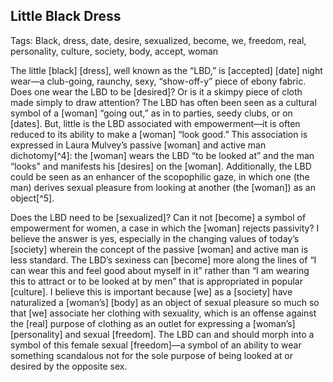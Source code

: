 ## Little Black Dress

Tags: Black, dress, date, desire, sexualized, become, we, freedom, real, personality, culture, society, body, accept, woman

The little [black] [dress], well known as the “LBD,” is [accepted] [date] night wear―a club-going, raunchy, sexy, “show-off-y” piece of ebony fabric. Does one wear the LBD to be [desired]? Or is it a skimpy piece of cloth made simply to draw attention? The LBD has often been seen as a cultural symbol of a [woman] “going out,” as in to parties, seedy clubs, or on [dates]. But, little is the LBD associated with empowerment―it is often reduced to its ability to make a [woman] “look good.” This association is expressed in Laura Mulvey’s passive [woman] and active man dichotomy[^4]: the [woman] wears the LBD “to be looked at” and the man “looks” and manifests his [desires] on the [woman]. Additionally, the LBD could be seen as an enhancer of the scopophilic gaze, in which one (the man) derives sexual pleasure from looking at another (the [woman]) as an object[^5]. 

Does the LBD need to be [sexualized]? Can it not [become] a symbol of empowerment for women, a case in which the [woman] rejects passivity? I believe the answer is yes, especially in the changing values of today’s [society] wherein the concept of the passive [woman] and active man is less standard. The LBD’s sexiness can [become] more along the lines of “I can wear this and feel good about myself in it” rather than “I am wearing this to attract or to be looked at by men” that is appropriated in popular [culture]. I believe this is important because [we] as a [society] have naturalized a [woman’s] [body] as an object of sexual pleasure so much so that [we] associate her clothing with sexuality, which is an offense against the [real] purpose of clothing as an outlet for expressing a [woman’s] [personality] and sexual [freedom]. The LBD can and should morph into a symbol of this female sexual [freedom]―a symbol of an ability to wear something scandalous not for the sole purpose of being looked at or desired by the opposite sex. 
